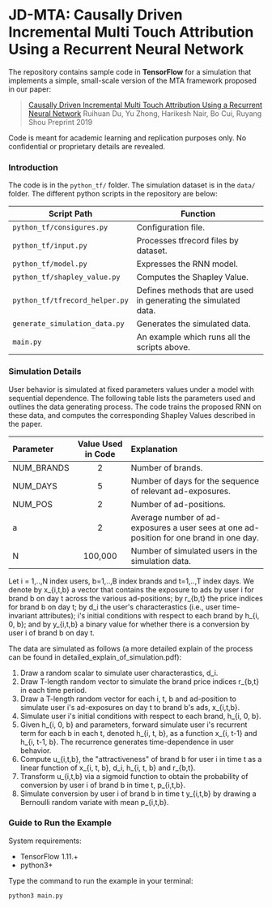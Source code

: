 # JD-MTA: Causally Driven Incremental Multi Touch Attribution Using a Recurrent Neural Network
The repository contains sample code in **TensorFlow** for a simulation that implements a simple, small-scale version of the MTA framework proposed in our paper:
>[Causally Driven Incremental Multi Touch Attribution Using a Recurrent Neural Network](https://arxiv.org/abs/1902.00215)
>Ruihuan Du, Yu Zhong, Harikesh Nair, Bo Cui, Ruyang Shou
>Preprint 2019

Code is meant for academic learning and replication purposes only. No confidential or proprietary details are revealed.

### Introduction

The code is in the `python_tf/` folder. The simulation dataset is in the `data/` folder. The different python scripts in the repository are below:

| Script Path | Function |
|--- | --- |
| `python_tf/consigures.py` | Configuration file. |
| `python_tf/input.py` | Processes tfrecord files by dataset. |
| `python_tf/model.py` | Expresses the RNN model. |
| `python_tf/shapley_value.py` | Computes the Shapley Value. |
| `python_tf/tfrecord_helper.py` | Defines methods that are used in generating the simulated data. |
| `generate_simulation_data.py` | Generates the simulated data. |
| `main.py` | An example which runs all the scripts above. |

### Simulation Details

User behavior is simulated at fixed parameters values under a model with sequential dependence. The following table lists the parameters used and outlines the data generating process. The code trains the proposed RNN on these data, and computes the corresponding Shapley Values described in the paper.

| Parameter | Value Used in Code | Explanation |
| :--- | :---: | :--- |
| NUM_BRANDS | 2 | Number of brands. |
| NUM_DAYS | 5 | Number of days for the sequence of relevant ad-exposures. |
| NUM_POS | 2 | Number of ad-positions. |
| a | 2 | Average number of ad-exposures a user sees at one ad-position for one brand in one day. |
| N | 100,000 | Number of simulated users in the simulation data. |

Let i = 1,..,N index users, b=1,..,B index brands and t=1,..,T index days. We denote by x_{i,t,b} a vector that contains the exposure to ads by user i for brand b on day t across the various ad-positions; by r_{b,t} the price indices for brand b on day t; by d_i the user's characterastics (i.e., user time-invariant attributes); i's initial conditions with respect to each brand by h_{i, 0, b}; and by y_{i,t,b} a binary value for whether there is a conversion by user i of brand b on day t.

The data are simulated as follows (a more detailed explain of the process can be found in detailed_explain_of_simulation.pdf):

1. Draw a random scalar to simulate user characterastics, d_i.
2. Draw T-length random vector to simulate the brand price indices r_{b,t} in each time period.
3. Draw a T-length random vector for each i, t, b and ad-position to simulate user i's ad-exposures on day t to brand b's ads,  x_{i,t,b}.
4. Simulate user i's initial conditions with respect to each brand, h_{i, 0, b}.
5. Given h_{i, 0, b} and parameters, forward simulate user i's recurrent term for each b in each t, denoted h_{i, t, b}, as a function x_{i, t-1} and h_{i, t-1, b}. The recurrence generates time-dependence in user behavior.
6. Compute u_{i,t,b}, the "attractiveness" of brand b for user i in time t as a linear function of x_{i, t, b}, d_i, h_{i, t, b}  and r_{b,t}.
7. Transform u_{i,t,b} via a sigmoid function to obtain the probability of conversion by user i of brand b in time t, p_{i,t,b}.
8. Simulate conversion by user i of brand b in time t y_{i,t,b} by drawing a Bernoulli random variate with mean p_{i,t,b}.

### Guide to Run the Example

System requirements:
* TensorFlow 1.11.+
* python3+

Type the command to run the example in your terminal: 

```markdown
python3 main.py
```

